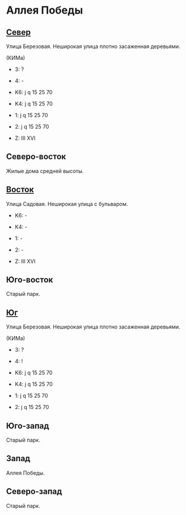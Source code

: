 # Аллея Победы

## [Север](./10557092.md)

Улица Березовая.
Неширокая улица плотно засаженная деревьями.

(КИМа)

* 3:    ?
* 4:    -

* K6:   j   q
        15  25  70
* K4:   j   q
        15  25  70
* 1:    j   q
        15  25  70
* 2:    j   q
        15  25  70

* Z:    III XVI

## Северо-восток

Жилые дома средней высоты.

## [Восток](./10565095.md)

Улица Садовая.
Неширокая улица с бульваром.

* K6:   -
* K4:   -
* 1:    -
* 2:    -

* Z:    III XVI

## Юго-восток

Старый парк.

## [Юг](./10560100.md)

Улица Березовая.
Неширокая улица плотно засаженная деревьями.

(КИМа)

* 3:    ?
* 4:    !

* K6:   j   q
        15  25  70
* K4:   j   q
        15  25  70
* 1:    j   q
        15  25  70
* 2:    j   q
        15  25  70

## Юго-запад

Старый парк.

## Запад

Аллея Победы.

## Северо-запад

Старый парк.
